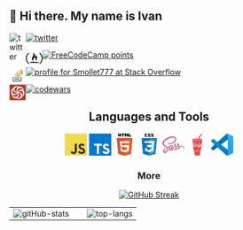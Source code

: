 ## 👋 Hi there. My name is Ivan

<a href="https://twitter.com/smollet777" target="_blank" title="twitter">
  <img align="left" alt="twitter" width="30px" src="https://raw.githubusercontent.com/peterthehan/peterthehan/master/assets/twitter.svg" />
</a>

[![twitter](https://img.shields.io/twitter/follow/smollet777?color=blue&label=follow%20me&logo=twitter&style=for-the-badge)](https://twitter.com/smollet777 "Twitter Follow")

<a href="https://www.freecodecamp.org/smollet777" target="_blank" title="freecodecamp">
  <img align="left" alt="freecodecamp" width="30px" src="https://raw.githubusercontent.com/Smollet777/Smollet777/main/img/freecodecamp_icon.svg" />
</a>

 [![FreeCodeCamp points](https://img.shields.io/freecodecamp/points/smollet777?logo=freecodecamp&style=for-the-badge)](https://www.freecodecamp.org/smollet777 "FreeCodeCamp points")

<a href="https://stackoverflow.com/users/5134980/smollet777" target="_blank" title="stackoverflow">
  <img align="left" alt="stackoverflow" width="30px" src="https://raw.githubusercontent.com/Smollet777/Smollet777/main/img/stack-overflow.svg" />
</a>

<a href="https://stackoverflow.com/users/5134980/smollet777"><img src="https://stackoverflow.com/users/flair/5134980.png?theme=clean" width="208" height="58" alt="profile for Smollet777 at Stack Overflow" title="profile for Smollet777 at Stack Overflow"></a>

<a href="https://www.codewars.com/users/Smollet" target="_blank" title="codewars">
  <img align="left" alt="codewars" width="30px" src="https://raw.githubusercontent.com/Smollet777/Smollet777/main/img/codewars.svg" />
</a>

[![codewars](https://www.codewars.com/users/Smollet/badges/micro)](https://www.codewars.com/users/Smollet "Codewars honor")


<span align="center">
  
## Languages and Tools
<!--
[![](https://img.shields.io/badge/-Javascript-F0DB4F?style=for-the-badge&labelColor=black&logo=javascript&logoColor=F0DB4F)](#) 
[![](https://img.shields.io/badge/-Typescript-007acc?style=for-the-badge&labelColor=black&logo=typescript&logoColor=007acc)](#)
[![](https://img.shields.io/badge/-VS_code-3880FF?style=for-the-badge&labelColor=black&logo=visual-studio-code&logoColor=3880FF)](#)
-->
<code><img height="40" src="https://raw.githubusercontent.com/github/explore/80688e429a7d4ef2fca1e82350fe8e3517d3494d/topics/javascript/javascript.png"></code>
<code><img height="40" src="https://raw.githubusercontent.com/github/explore/80688e429a7d4ef2fca1e82350fe8e3517d3494d/topics/typescript/typescript.png"></code>
<code><img height="40" src="https://raw.githubusercontent.com/github/explore/80688e429a7d4ef2fca1e82350fe8e3517d3494d/topics/html/html.png"></code>
<code><img height="40" src="https://raw.githubusercontent.com/github/explore/80688e429a7d4ef2fca1e82350fe8e3517d3494d/topics/css/css.png"></code>
<code><img height="40" src="https://raw.githubusercontent.com/github/explore/80688e429a7d4ef2fca1e82350fe8e3517d3494d/topics/sass/sass.png"></code>
<code><img height="40" src="https://raw.githubusercontent.com/github/explore/80688e429a7d4ef2fca1e82350fe8e3517d3494d/topics/gulp/gulp.png"></code>
<code><img height="40" src="https://raw.githubusercontent.com/github/explore/80688e429a7d4ef2fca1e82350fe8e3517d3494d/topics/visual-studio-code/visual-studio-code.png"></code>

### More     
  
  [![GitHub Streak](http://github-readme-streak-stats.herokuapp.com?user=Smollet777&hide_border=true&date_format=j%20M%5B%20Y%5D&ring=40C463&fire=216E39&dates=40C463&currStreakNum=216E39&sideNums=216E39&currStreakLabel=40C463&sideLabels=40C463)](https://git.io/streak-stats)
  
</span>

<table width="100%" border="0">
  <td width="50%">
<img align="left" alt="gitHub-stats" src="https://github-readme-stats.vercel.app/api?username=smollet777&hide_border=true&show_icons=true&text_color=216e39&title_color=40c463&icon_color=216e39" />
</td>
<td width="50%">
  <img align="right" alt="top-langs" src="https://github-readme-stats-ecru-nu.vercel.app/api/top-langs/?username=smollet777&layout=compact&hide_border=true&title_color=40c463" />
  </td>
</table>

<!--
**Smollet777/Smollet777** is a ✨ _special_ ✨ repository because its `README.md` (this file) appears on your GitHub profile.

Here are some ideas to get you started:

- 🔭 I’m currently working on ...
- 🌱 I’m currently learning ...
- 👯 I’m looking to collaborate on ...
- 🤔 I’m looking for help with ...
- 💬 Ask me about ...
- 📫 How to reach me: ...
- 😄 Pronouns: ...
- ⚡ Fun fact: ...
-->
